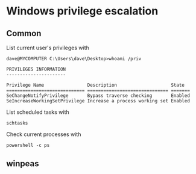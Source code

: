 # Windows privilege escalation

## Common

List current user's privileges with

```shell
dave@MYCOMPUTER C:\Users\dave\Desktop>whoami /priv

PRIVILEGES INFORMATION
----------------------

Privilege Name                Description                    State
============================= ============================== =======
SeChangeNotifyPrivilege       Bypass traverse checking       Enabled
SeIncreaseWorkingSetPrivilege Increase a process working set Enabled
```

List scheduled tasks with

```shell
schtasks
```

Check current processes with

```shell
powershell -c ps
```

## winpeas

